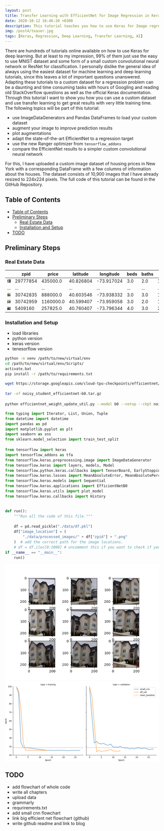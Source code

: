 ```yaml
---
layout: post
title: Transfer Learning with EfficientNet for Image Regression in Keras
date: 2020-10-12 16:46:20 +0300
description: This tutorial teaches you how to use Keras for Image regression problems on a custom dataset with transfer learning.
img: /post4/teaser.jpg
tags: [Keras, Regression, Deep Learning, Transfer Learning, AI]
---
```


There are hundreds of tutorials online available on how to use Keras for deep learning. But at least to my impression, 99% of them just use the easy to use MNIST dataset and some form of a small custom convolutional neural network or ResNet for classification. I personally dislike the general idea of always using the easiest dataset for machine learning and deep learning tutorials, since this leaves a lot of important questions unanswered. Adapting these tutorials to a custom dataset for a regression problem can be a daunting and time consuming tasks with hours of Googling and reading old StackOverflow questions as well as the official Keras documentation. Through this tutorial I want to show you how you can use a custom dataset and use transfer learning to get great results with very little training time. The following topics will be part of this tutorial:

- use ImageDataGenerators and Pandas DataFrames to load your custom dataset
- augment your image to improve prediction results
- plot augmentations
- adapt the state-of-the-art EfficientNet to a regression target
- use the new Ranger optimizer from `tensorflow_addons`
- compare the EfficientNet results to a simpler custom convolutional neural network

For this, I have uploaded a custom image dataset of housing prices in New York with a corresponding DataFrame with a few columns of information about the houses. The dataset consists of 10,900 images that I have already resized to 224x224 pixels. The full code of this tutorial can be found in the GitHub Repository.

## Table of Contents

- [Table of Contents](#table-of-contents)
- [Preliminary Steps](#preliminary-steps)
  - [Real Estate Data](#real-estate-data)
  - [Installation and Setup](#installation-and-setup)
- [TODO](#todo)

## Preliminary Steps

### Real Estate Data

|                                                   | zpid     | price     | latitude  | longitude  | beds | baths | area   |
| ------------------------------------------------- | -------- | --------- | --------- | ---------- | ---- | ----- | ------ |
| ![Input image.](../assets/img/post3/29777854.png) | 29777854 | 435000.0  | 40.826804 | -73.917024 | 3.0  | 2.0   | 1728.0 |
| ...                                               | ...      | ...       | ...       | ...        | ...  | ...   | ...    |
| ![Input image.](../assets/img/post3/30742835.png) | 30742835 | 888000.0  | 40.603546 | -73.938332 | 3.0  | 3.0   | 1264.0 |
| ![Input image.](../assets/img/post3/30742959.png) | 30742959 | 1160000.0 | 40.599407 | -73.959058 | 3.0  | 2.0   | 1564.0 |
| ![Input image.](../assets/img/post3/5409160.png)  | 5409160  | 257825.0  | 40.760407 | -73.796344 | 4.0  | 3.0   | 2100.0 |

### Installation and Setup

- load libraries
- python version
- keras version
- tenesorflow version

```bash
python -m venv /path/to/new/virtual/env
cd /path/to/new/virtual/env/Scripts/
activate.bat
pip install -r /path/to/requirements.txt
```

```bash
wget https://storage.googleapis.com/cloud-tpu-checkpoints/efficientnet/noisystudent/noisy_student_efficientnet-b0.tar.gz

tar -xf noisy_student_efficientnet-b0.tar.gz

python efficientnet_weight_update_util.py --model b0 --notop --ckpt noisy_student_efficientnet-b0/model.ckpt --o efficientnetb0_notop.h5
```

```python
from typing import Iterator, List, Union, Tuple
from datetime import datetime
import pandas as pd
import matplotlib.pyplot as plt
import seaborn as sns
from sklearn.model_selection import train_test_split

from tensorflow import keras
import tensorflow_addons as tfa
from tensorflow.keras.preprocessing.image import ImageDataGenerator
from tensorflow.keras import layers, models, Model
from tensorflow.python.keras.callbacks import TensorBoard, EarlyStopping, ModelCheckpoint
from tensorflow.keras.losses import MeanAbsoluteError, MeanAbsolutePercentageError
from tensorflow.keras.models import Sequential
from tensorflow.keras.applications import EfficientNetB0
from tensorflow.keras.utils import plot_model
from tensorflow.keras.callbacks import History
```

```python

def run():
    """Run all the code of this file."""

    df = pd.read_pickle("./data/df.pkl")
    df["image_location"] = (
        "./data/processed_images/" + df["zpid"] + ".png"
    )  # add the correct path for the image locations.
    # df = df.iloc[0:1000] # uncomment this if you want to check if your code works without long waiting times
if __name__ == "__main__":
    run()

```

![Augmentations.](../assets/img/post4/augmentations.png)
![Model training and validation losses.](../assets/img/post4/training_validation_fixed.png)

## TODO

- add flowchart of whole code
- write all chapters
- upload data
- grammarly
- requrirements.txt
- add small cnn flowchart
- link big efficient net flowchart (github)
- write github readme and link to blog
